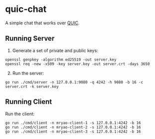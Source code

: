 # quic-chat

A simple chat that works over [QUIC](https://en.wikipedia.org/wiki/QUIC).

## Running Server

1. Generate a set of private and public keys:

```shell
openssl genpkey -algorithm ed25519 -out server.key
openssl req -new -x509 -key server.key -out server.crt -days 3650
```

2. Run the server:

```shell
go run ./cmd/server -n 127.0.0.1:9080 -q 4242 -h 9080 -b 16 -c server.crt -k server.key
```

## Running Client

Run the client:

```shell
go run ./cmd/client -n mryao-client-1 -s 127.0.0.1:4242 -b 16
go run ./cmd/client -n mryao-client-2 -s 127.0.0.1:4242 -b 16
go run ./cmd/client -n mryao-client-3 -s 127.0.0.1:4242 -b 16
```
